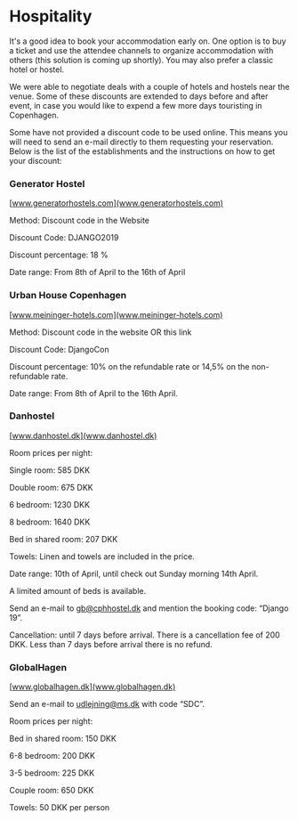 # Hospitality

It's a good idea to book your accommodation early on. One option is to buy a ticket and use the attendee channels to organize accommodation with others (this solution is coming up shortly). You may also prefer a classic hotel or hostel.

We were able to negotiate deals with a couple of hotels and hostels near the venue. Some of these discounts are extended to days before and after event, in case you would like to expend a few more days touristing in Copenhagen.

Some have not provided a discount code to be used online. This means you will need to send an e-mail directly to them requesting your reservation. Below is the list of the establishments and the instructions on how to get your discount:

### Generator Hostel

[www.generatorhostels.com](www.generatorhostels.com)

Method: Discount code in the Website

Discount Code: DJANGO2019

Discount percentage: 18 %

Date range: From 8th of April to the 16th of April

### Urban House Copenhagen

[www.meininger-hotels.com](www.meininger-hotels.com)

Method: Discount code in the website OR this link 

Discount Code: DjangoCon

Discount percentage: 10% on the refundable rate or 14,5% on the non-refundable rate.

Date range: From 8th of April to the 16th April.

### Danhostel

[www.danhostel.dk](www.danhostel.dk)

Room prices per night:

Single room: 585 DKK

Double room: 675 DKK

6 bedroom: 1230 DKK

8 bedroom:  1640 DKK

Bed in shared room: 207 DKK

Towels: Linen and towels are included in the price.

Date range: 10th of April, until check out Sunday morning 14th April. 

A limited amount of beds is available.

Send an e-mail to gb@cphhostel.dk and mention the booking code: “Django 19”.

Cancellation: until 7 days before arrival. There is a cancellation fee of 200 DKK. Less than 7 days before arrival there is no refund.

### GlobalHagen

[www.globalhagen.dk](www.globalhagen.dk)

Send an e-mail to udlejning@ms.dk with code “SDC”.

Room prices per night:

Bed in shared room: 150 DKK

6-8 bedroom:  200 DKK 

3-5 bedroom: 225 DKK

Couple room: 650 DKK

Towels: 50 DKK per person
